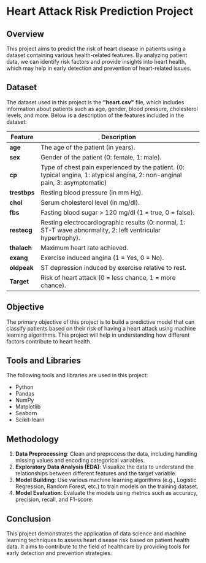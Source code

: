 # Heart Attack Risk Prediction Project

## Overview

This project aims to predict the risk of heart disease in patients using a dataset containing various health-related features. By analyzing patient data, we can identify risk factors and provide insights into heart health, which may help in early detection and prevention of heart-related issues.

## Dataset

The dataset used in this project is the **"heart.csv"** file, which includes information about patients such as age, gender, blood pressure, cholesterol levels, and more. Below is a description of the features included in the dataset:

| Feature | Description |
|---------|-------------|
| **age** | The age of the patient (in years). |
| **sex** | Gender of the patient (0: female, 1: male). |
| **cp** | Type of chest pain experienced by the patient. (0: typical angina, 1: atypical angina, 2: non-anginal pain, 3: asymptomatic) |
| **trestbps** | Resting blood pressure (in mm Hg). |
| **chol** | Serum cholesterol level (in mg/dl). |
| **fbs** | Fasting blood sugar > 120 mg/dl (1 = true, 0 = false). |
| **restecg** | Resting electrocardiographic results (0: normal, 1: ST-T wave abnormality, 2: left ventricular hypertrophy). |
| **thalach** | Maximum heart rate achieved. |
| **exang** | Exercise induced angina (1 = Yes, 0 = No). |
| **oldpeak** | ST depression induced by exercise relative to rest. |
| **Target** | Risk of heart attack (0 = less chance, 1 = more chance). |

## Objective

The primary objective of this project is to build a predictive model that can classify patients based on their risk of having a heart attack using machine learning algorithms. This project will help in understanding how different factors contribute to heart health.

## Tools and Libraries

The following tools and libraries are used in this project:

- Python
- Pandas
- NumPy
- Matplotlib
- Seaborn
- Scikit-learn

## Methodology

1. **Data Preprocessing**: Clean and preprocess the data, including handling missing values and encoding categorical variables.
2. **Exploratory Data Analysis (EDA)**: Visualize the data to understand the relationships between different features and the target variable.
3. **Model Building**: Use various machine learning algorithms (e.g., Logistic Regression, Random Forest, etc.) to train models on the training dataset.
4. **Model Evaluation**: Evaluate the models using metrics such as accuracy, precision, recall, and F1-score.

## Conclusion
This project demonstrates the application of data science and machine learning techniques to assess heart disease risk based on patient health data. It aims to contribute to the field of healthcare by providing tools for early detection and prevention strategies.
